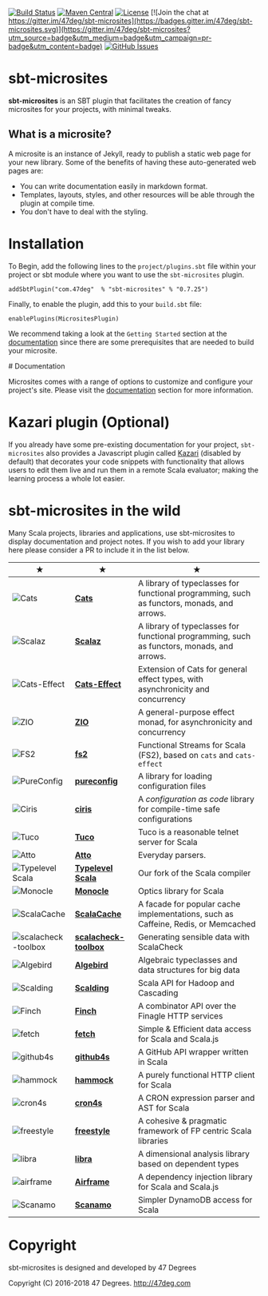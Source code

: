 
[comment]: # (Start Badges)

[![Build Status](https://travis-ci.org/47deg/sbt-microsites.svg?branch=master)](https://travis-ci.org/47deg/sbt-microsites) [![Maven Central](https://img.shields.io/badge/maven%20central-0.7.25-green.svg)](https://repo1.maven.org/maven2/com/47deg/sbt-microsites_2.12_1.0) [![License](https://img.shields.io/badge/license-Apache%202-blue.svg)](https://raw.githubusercontent.com/47deg/sbt-microsites/master/LICENSE) [![Join the chat at https://gitter.im/47deg/sbt-microsites](https://badges.gitter.im/47deg/sbt-microsites.svg)](https://gitter.im/47deg/sbt-microsites?utm_source=badge&utm_medium=badge&utm_campaign=pr-badge&utm_content=badge) [![GitHub Issues](https://img.shields.io/github/issues/47deg/sbt-microsites.svg)](https://github.com/47deg/sbt-microsites/issues)

[comment]: # (End Badges)

# sbt-microsites

**sbt-microsites** is an SBT plugin that facilitates the creation of fancy microsites for your projects, with minimal tweaks.

## What is a microsite?

A microsite is an instance of Jekyll, ready to publish a static web page for your new library. Some of the benefits of having these auto-generated web pages are:

- You can write documentation easily in markdown format.
- Templates, layouts, styles, and other resources will be able through the plugin at compile time.
- You don't have to deal with the styling.

# Installation

To Begin, add the following lines to the `project/plugins.sbt` file within your project or sbt module where you want to use the `sbt-microsites` plugin.

[comment]: # (Start Replace)

```
addSbtPlugin("com.47deg"  % "sbt-microsites" % "0.7.25")
```

[comment]: # (End Replace)

Finally, to enable the plugin, add this to your `build.sbt` file:
```
enablePlugins(MicrositesPlugin)
```

We recommend taking a look at the `Getting Started` section at the [documentation](https://47deg.github.io/sbt-microsites/docs/) since there are some prerequisites that are needed to build your microsite.

# Documentation

Microsites comes with a range of options to customize and configure your project's site. Please visit the [documentation](https://47deg.github.io/sbt-microsites/docs/) section for more information.

# Kazari plugin (Optional)

If you already have some pre-existing documentation for your project, `sbt-microsites` also provides a Javascript plugin called [Kazari](KAZARI_README.md) (disabled by default) that decorates your code snippets with functionality that allows users to edit them live and run them in a remote Scala evaluator; making the learning process a whole lot easier.

# sbt-microsites in the wild

Many Scala projects, libraries and applications, use sbt-microsites to display documentation and project notes. If you wish to add your library here please consider a PR to include it in the list below.

★ | ★ | ★
--- | --- | ---
![Cats](http://typelevel.org/cats/img/navbar_brand.png) | [**Cats**](http://typelevel.org/cats/) | A library of typeclasses for functional programming, such as functors, monads, and arrows. 
![Scalaz](https://scalaz.github.io/8/img/navbar_brand.png) | [**Scalaz**](https://scalaz.github.io/7/) | A library of typeclasses for functional programming, such as functors, monads, and arrows. 
![Cats-Effect](http://typelevel.org/cats/img/navbar_brand.png) | [**Cats-Effect**](https://github.com/typelevel/cats-effect) | Extension of Cats for general effect types, with asynchronicity and concurrency
![ZIO](https://scalaz.github.io/scalaz-zio/img/navbar_brand.png) | [**ZIO**](https://scalaz.github.io/scalaz-zio/) | A general-purpose effect monad, for asynchronicity and concurrency
![FS2](http://fs2.io/img/navbar_brand.png) | [**fs2**](http://fs2.io/guide.html) | Functional Streams for Scala (FS2), based on `cats` and `cats-effect` 
![PureConfig](https://pureconfig.github.io/img/navbar_brand.png) | [**pureconfig**](https://pureconfig.github.io/) | A library for loading configuration files
![Ciris](https://cir.is/img/navbar_brand.png) | [**ciris**](https://cir.is/) | A _configuration as code_ library for compile-time safe configurations
![Tuco](https://tpolecat.github.io/tuco/img/navbar_brand.png) | [**Tuco**](https://tpolecat.github.io/tuco/) | Tuco is a reasonable telnet server for Scala
![Atto](https://tpolecat.github.io/atto/img/navbar_brand.png) | [**Atto**](https://tpolecat.github.io/atto/) | Everyday parsers.
![Typelevel Scala](http://typelevel.org/scala/img/navbar_brand.png) | [**Typelevel Scala**](http://typelevel.org/scala/) | Our fork of the Scala compiler
![Monocle](https://raw.githubusercontent.com/julien-truffaut/Monocle/master/image/black_icons/navbar_brand.png) | [**Monocle**](http://julien-truffaut.github.io/Monocle/) | Optics library for Scala
![ScalaCache](https://cb372.github.io/scalacache/img/navbar_brand.png) | [**ScalaCache**](https://cb372.github.io/scalacache/) | A facade for popular cache implementations, such as Caffeine, Redis, or Memcached
![scalacheck-toolbox](https://47deg.github.io/scalacheck-toolbox/img/navbar_brand.png) | [**scalacheck-toolbox**](https://47deg.github.io/scalacheck-toolbox/) | Generating sensible data with ScalaCheck
![Algebird](https://twitter.github.io/algebird/img/navbar_brand.png) | [**Algebird**](https://twitter.github.io/algebird/) | Algebraic typeclasses and data structures for big data
![Scalding](https://twitter.github.io/scalding/img/navbar_brand.png) | [**Scalding**](https://twitter.github.io/scalding/) | Scala API for Hadoop and Cascading
![Finch](https://finagle.github.io/finch/img/navbar_brand.png) | [**Finch**](https://finagle.github.io/finch/) | A combinator API over the Finagle HTTP services
![fetch](https://47deg.github.io/fetch/img/navbar_brand.png) | [**fetch**](https://47deg.github.io/fetch/) | Simple & Efficient data access for Scala and Scala.js
![github4s](https://47deg.github.io/github4s/img/navbar_brand.png) | [**github4s**](https://47deg.github.io/github4s/) | A GitHub API wrapper written in Scala
![hammock](https://pepegar.github.io/hammock/img/navbar_brand.png) | [**hammock**](https://pepegar.github.io/hammock/) | A purely functional HTTP client for Scala
![cron4s](https://alonsodomin.github.io/cron4s/img/navbar_brand.png) | [**cron4s**](https://alonsodomin.github.io/cron4s) | A CRON expression parser and AST for Scala
![freestyle](http://frees.io/img/navbar_brand.png) | [**freestyle**](http://frees.io/) | A cohesive & pragmatic framework of FP centric Scala libraries
![libra](https://to-ithaca.github.io/libra/img/navbar_brand.png) | [**libra**](https://to-ithaca.github.io/libra) |A dimensional analysis library based on dependent types
![airframe](http://wvlet.org/airframe/img/navbar_brand.png) | [**Airframe**](http://wvlet.org/airframe) |A dependency injection library for Scala and Scala.js
![Scanamo](http://www.scanamo.org/img/navbar_brand.png) | [**Scanamo**](http://www.scanamo.org) | Simpler DynamoDB access for Scala

[comment]: # (Start Copyright)
# Copyright

sbt-microsites is designed and developed by 47 Degrees

Copyright (C) 2016-2018 47 Degrees. <http://47deg.com>

[comment]: # (End Copyright)